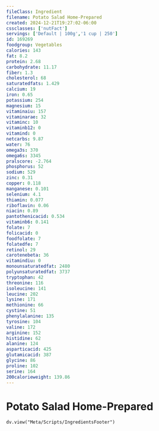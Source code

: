 ```yaml
---
fileClass: Ingredient
filename: Potato Salad Home-Prepared
created: 2024-12-21T19:27:02-06:00
cssclasses: ['nutFact']
servings: ['Default | 100g','1 cup | 250']
id: 169269
foodgroup: Vegetables
calories: 143
fat: 8.2
protein: 2.68
carbohydrate: 11.17
fiber: 1.3
cholesterol: 68
saturatedfats: 1.429
calcium: 19
iron: 0.65
potassium: 254
magnesium: 15
vitaminaiu: 157
vitaminarae: 32
vitaminc: 10
vitaminb12: 0
vitamind: 0
netcarbs: 9.87
water: 76
omega3s: 370
omega6s: 3345
pralscore: -2.764
phosphorus: 52
sodium: 529
zinc: 0.31
copper: 0.118
manganese: 0.101
selenium: 4.1
thiamin: 0.077
riboflavin: 0.06
niacin: 0.89
pantothenicacid: 0.534
vitaminb6: 0.141
folate: 7
folicacid: 0
foodfolate: 7
folatedfe: 7
retinol: 29
carotenebeta: 36
vitamindiu: 0
monounsaturatedfat: 2480
polyunsaturatedfat: 3737
tryptophan: 42
threonine: 116
isoleucine: 141
leucine: 202
lysine: 171
methionine: 66
cystine: 51
phenylalanine: 135
tyrosine: 104
valine: 172
arginine: 152
histidine: 62
alanine: 124
asparticacid: 425
glutamicacid: 387
glycine: 86
proline: 102
serine: 164
200calorieweight: 139.86
---
```


# Potato Salad Home-Prepared

```dataviewjs
dv.view("Meta/Scripts/IngredientsFooter")
```